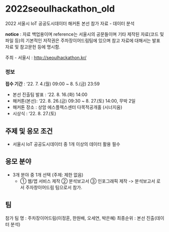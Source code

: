 # 2022seoulhackathon_old
2022 서울시 IoT 공공도시데이터 해커톤 본선 참가 자료 - 데이터 분석

**notice** : 자료 백업용이며 reference는 서울시의 공문들이며 기타 제작된 자료(코드 및 파일 등)의 기본적인 저작권은 주차장이어드림팀에 있으며 참고 자료에 대해서는 발표자료 및 참고문헌 등에 명시함.

주최 - 서울시 : http://seoulhackathon.kr/

### 정보

**접수 기간** : ‘22. 7. 4.(월) 09:00 ~ 8. 5.(금) 23:59
- 본선 진출팀 발표 : ‘22. 8. 16.(화) 14:00
- 해커톤(본선): ‘22. 8. 26.(금) 09:30 ~ 8. 27.(토) 14:00, 무박 2일
- 해커톤 장소 : 상암 에스플렉스센터 다목적공개홀 (시너지움)
- 시상식 : ‘22. 8. 27.(토)

## 주제 및 응모 조건
- 서울시 IoT 공공도시데이터 중 1개 이상의 데이터 활용 필수

## 응모 분야
- 3개 분야 중 1개 선택 (주제: 제한 없음)
  - ① 웹/앱 서비스 제작 ② 분석보고서 ③ 인포그래픽 제작
-> 분석보고서 로서 주자창이어드림 팀으로서 참가.


## 팀
참가 팀 명 : 주차장이어드림(이정훈, 한원배, 오세연, 박은혜)
최종순위 : 본선 진출(데이터 분석)
